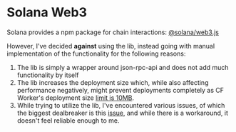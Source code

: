 # Solana Web3

Solana provides a npm package for chain interactions: [@solana/web3.js](https://www.npmjs.com/package/@solana/web3.js)

However, I've decided **against** using the lib, instead going with manual implementation of the functionality for the following reasons:
1. The lib is simply a wrapper around json-rpc-api and does not add much functionality by itself
2. The lib increases the deployment size which, while also affecting performance negatively, might prevent deployments completely as CF Worker's deployment size [limit is 10MB](https://developers.cloudflare.com/workers/platform/limits/).
3. While trying to utilize the lib, I've encountered various issues, of which the biggest dealbreaker is this [issue](https://github.com/solana-labs/solana/issues/28321), and while there is a workaround, it doesn't feel reliable enough to me.
